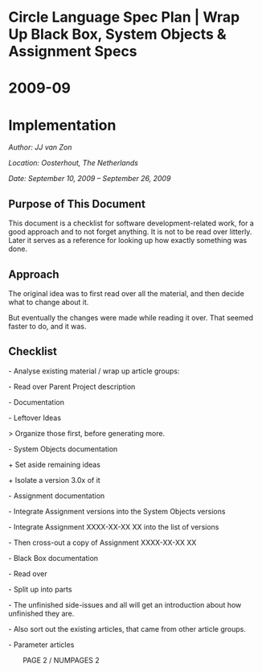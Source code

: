 ﻿Circle Language Spec Plan | Wrap Up Black Box, System Objects & Assignment Specs
==============================================================================

2009-09
========

Implementation
==============


*Author: JJ van Zon*

*Location: Oosterhout, The Netherlands*

*Date: September 10, 2009 – September 26, 2009*

## **Purpose of This Document**
This document is a checklist for software development-related work, for a good approach and to not forget anything. It is not to be read over litterly. Later it serves as a reference for looking up how exactly something was done.
## **Approach**
The original idea was to first read over all the material, and then decide what to change about it.

But eventually the changes were made while reading it over. That seemed faster to do, and it was.
## **Checklist**
\- Analyse existing material / wrap up article groups:

\- Read over Parent Project description

\- Documentation

\- Leftover Ideas

\> Organize those first, before generating more.

\- System Objects documentation

\+ Set aside remaining ideas

\+ Isolate a version 3.0x of it

\- Assignment documentation

\- Integrate Assignment versions into the System Objects versions

\- Integrate Assignment XXXX-XX-XX XX into the list of versions

\- Then cross-out a copy of Assignment XXXX-XX-XX XX

\- Black Box documentation

\- Read over

\- Split up into parts

\- The unfinished side-issues and all will get an introduction about how unfinished they are.

\- Also sort out the existing articles, that came from other article groups.

\- Parameter articles

`	 `PAGE 2 /  NUMPAGES 2
